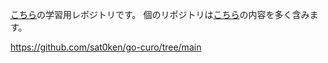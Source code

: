 [こちら](https://techbookfest.org/product/3XvNV4jUJZH1HwNsRxaJdf?productVariantID=hDezY00ytV5ZuztU0PgUbK)の学習用レポジトリです。
個のリポジトリは[こちら](https://techbookfest.org/product/3XvNV4jUJZH1HwNsRxaJdf?productVariantID=hDezY00ytV5ZuztU0PgUbK)の内容を多く含みます。


https://github.com/sat0ken/go-curo/tree/main
